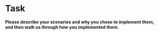 # Task


**Please describe your scenarios and why you chose to implement them, and then walk us
through how you implemented them.**
